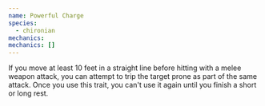 ```yaml
---
name: Powerful Charge
species:
  - chironian
mechanics:
mechanics: []
---
```

If you move at least 10 feet in a straight line before hitting with a melee weapon attack, you can attempt to trip the target prone as part of the same attack. Once you use this trait, you can't use it again until you finish a short or long rest.

